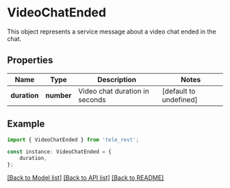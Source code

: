 # VideoChatEnded

This object represents a service message about a video chat ended in the chat.

## Properties

Name | Type | Description | Notes
------------ | ------------- | ------------- | -------------
**duration** | **number** | Video chat duration in seconds | [default to undefined]

## Example

```typescript
import { VideoChatEnded } from 'tele_rest';

const instance: VideoChatEnded = {
    duration,
};
```

[[Back to Model list]](../README.md#documentation-for-models) [[Back to API list]](../README.md#documentation-for-api-endpoints) [[Back to README]](../README.md)
